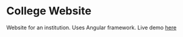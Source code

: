 # College Website 

Website for an institution. Uses Angular framework.
Live demo [here](https://ncpsc-si.web.app)
